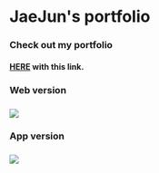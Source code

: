 <h1> JaeJun's portfolio </h1>
<h3> Check out my portfolio</h3>
<h4><a href="https://jaejuna.github.io/Portfolio/">HERE</a> with this link.<h4>
  
  <h3>Web version<h3>
  <img src="Portfolio_WebPage"></img>

  <h3>App version<h3>
  <img src="Portfolio_AppPage"></img>
